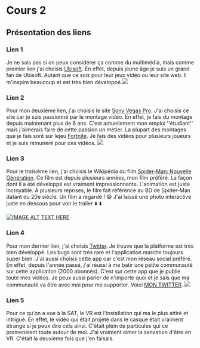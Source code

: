 # Cours 2
## Présentation des liens

### Lien 1 
Je ne sais pas si on peux considérer ça comme du multimédia, mais comme premier lien j'ai choisis [Ubisoft](https://www.ubisoft.com/en-us/). En effet, depuis jeune âge je suis un grand fan de Ubisoft. Autant que ce sois pour leur jeux vidéo ou leur site web. Il m'inspire beaucoup et est très bien développé.![](https://s.dou.ua/storage-files/ubisoft-1400.jpg)

### Lien 2 
Pour mon deuxième lien, j'ai choisis le site [Sony Vegas Pro](https://www.vegascreativesoftware.com/ca/vegas-pro/). J'ai choisis ce site car je suis passionné par le montage vidéo. En effet, je fais du montage depuis maintenant plus de 6 ans. C'est actuellement mon emploi ''étudiant'' mais j'aimerais faire de cette passion un métier. La plupart des montages que je fais sont sur lejeu [Fortnite](https://www.epicgames.com/fortnite/en-US/home?sessionInvalidated=true). Je fais des vidéos pour plusieurs joueurs et je suis rémunéré pour ces vidéos. ![](https://cdn.cloudflare.steamstatic.com/steam/apps/1325400/ss_791f70f84406e677b322d5aa49e03a3f89184dc0.1920x1080.jpg?t=1629824845)

### Lien 3 
Pour le troisième lien, j'ai choisis le Wikipédia du film [Spider-Man: Nouvelle Génération](https://fr.wikipedia.org/wiki/Spider-Man:_New_Generation). Ce film est depuis plusieurs années, mon film préféré. La façon dont il a été développé est vraiment impressionnante. L'animation est juste incroyable. À plusieurs reprises, le film fait référence au BD de Spider-Man datant du 20e siècle. Un film a regardé ! :smile: J'ai laissé une photo interactive juste en dessous pour voir le trailer :arrow_down: :arrow_down:


[![IMAGE ALT TEXT HERE](https://i-mom.unimedias.fr/2021/04/23/spider_man_new_generation_sony1.jpg)](https://www.youtube.com/watch?v=-AnN_Xg2Nps)

### Lien 4 
Pour mon dernier lien, j'ai choisis [Twitter](https://twitter.com/home). Je trouve que la platforme est très bien développé. Les bugs sont très rare et l'application marche toujours super bien. J'ai aussi choisis cette app car c'est mon réseau social préféré. En effet, depuis l'année passé, j'ai réussi à me batir une petite communauté sur cette application (2000 abonnés). C'est sur cette app que je publie toute mes vidéos. Je peux aussi parler de n'importe quoi et je sais que ma communauté va être avec moi pour me supporter. Voici [MON TWITTER](https://twitter.com/bodyyfx). ![](https://9to5mac.com/wp-content/uploads/sites/6/2019/09/Twitter.jpg?quality=82&strip=all&w=1600)

### Lien 5 
Pour ce qu'on a vue à la SAT, le VR est l'installation qui ma le plus attiré et intrigué. En effet, le vidéo qui était projeté dans le casque était vraiment étrange si je peux dire cela ainsi. C'était plein de particules qui ce promenaient toute autour de moi. J'ai vraiment aimer la sensation d'être en VR. C'était la deuxième fois que j'en faisais.
